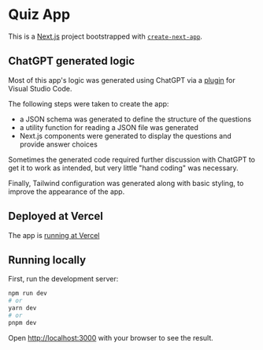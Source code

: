 
# Quiz App

This is a [Next.js](https://nextjs.org/) project bootstrapped with [`create-next-app`](https://github.com/vercel/next.js/tree/canary/packages/create-next-app). 

## ChatGPT generated logic

Most of this app's logic was generated using ChatGPT via a [plugin](https://marketplace.visualstudio.com/items?itemName=gencay.vscode-chatgpt) for Visual Studio Code.

The following steps were taken to create the app: 
- a JSON schema was generated to define the structure of the questions
- a utility function for reading a JSON file was generated
- Next.js components were generated to display the questions and provide answer choices
  
Sometimes the generated code required further discussion with ChatGPT to get it to work as intended, but very little "hand coding" was necessary. 

Finally, Tailwind configuration was generated along with basic styling, to improve the appearance of the app.


## Deployed at Vercel

The app is [running at Vercel](https://quiz-app-blush-six.vercel.app/)

## Running locally

First, run the development server:

```bash
npm run dev
# or
yarn dev
# or
pnpm dev
```

Open [http://localhost:3000](http://localhost:3000) with your browser to see the result.

